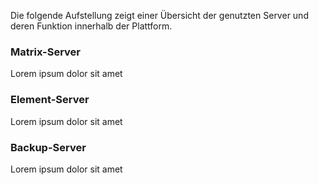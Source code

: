 Die folgende Aufstellung zeigt einer Übersicht der genutzten Server und deren Funktion innerhalb der Plattform.

### Matrix-Server

Lorem ipsum dolor sit amet

### Element-Server

Lorem ipsum dolor sit amet

### Backup-Server

Lorem ipsum dolor sit amet
